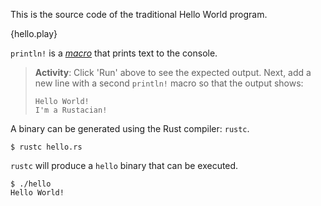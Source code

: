 This is the source code of the traditional Hello World program.

{hello.play}

`println!` is a [*macro*][macros] that prints text to the
console.

> **Activity**: Click 'Run' above to see the expected output. Next, add a new
> line with a second `println!` macro so that the output
> shows:
> ```
> Hello World!
> I'm a Rustacian!
> ```

A binary can be generated using the Rust compiler: `rustc`.

```
$ rustc hello.rs
```

`rustc` will produce a `hello` binary that can be executed.

```
$ ./hello
Hello World!
```

[macros]: ./macros.html
